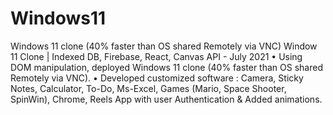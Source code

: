 # Windows11
Windows 11 clone (40% faster than OS shared Remotely via VNC)
Window 11 Clone | Indexed DB, Firebase, React, Canvas API - July 2021
• Using DOM manipulation, deployed Windows 11 clone (40% faster than OS shared Remotely via VNC).
• Developed customized software : Camera, Sticky Notes, Calculator, To-Do, Ms-Excel, Games (Mario,
Space Shooter, SpinWin), Chrome, Reels App with user Authentication & Added animations.

